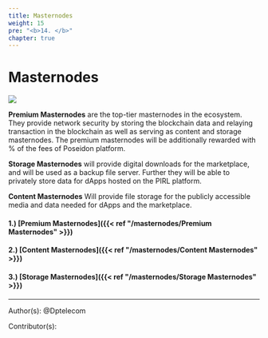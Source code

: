 ```yaml
---
title: Masternodes
weight: 15
pre: "<b>14. </b>"
chapter: true
---
```


# Masternodes

![](/masternodes/images/masternodes.jpg)

**Premium Masternodes** are the top-tier masternodes in the ecosystem. They provide network security by storing the blockchain data and relaying transaction in the blockchain as well as serving as content and storage masternodes. The premium masternodes will be additionally rewarded with
% of the fees of Poseidon platform.

**Storage Masternodes** will provide digital downloads for the marketplace, and will be used as a backup file server. Further they will be able to privately store data for dApps hosted on the PIRL platform.

**Content Masternodes** Will provide file storage for the publicly accessible media and data needed for dApps and the marketplace.

#### 1.) [Premium Masternodes]({{< ref "/masternodes/Premium Masternodes" >}})
#### 2.) [Content Masternodes]({{< ref "/masternodes/Content Masternodes" >}})
#### 3.) [Storage Masternodes]({{< ref "/masternodes/Storage Masternodes" >}})



---
Author(s):
@Dptelecom


Contributor(s):
